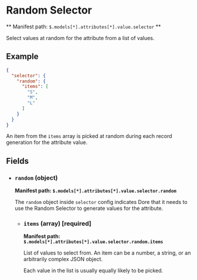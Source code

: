 # Random Selector

** Manifest path: `$.models[*].attributes[*].value.selector` **

Select values at random for the attribute from a list of values.

## Example

```json title="Random selector example" linenums="1"
{
  "selector": {
    "random": {
      "items": [
        "S",
        "M",
        "L"
      ]
    }
  }
}
```

An item from the `items` array is picked at random during each record generation for the attribute
value.

## Fields

* ### `random` (object)

    **Manifest path: `$.models[*].attributes[*].value.selector.random`**

    The `random` object inside `selector` config indicates Dore that it needs to use the Random Selector to generate 
    values for the attribute.

    * ### `items` (array) [required]

        **Manifest path: `$.models[*].attributes[*].value.selector.random.items`**
    
        List of values to select from. An item can be a number, a string, or an arbitrarily complex JSON object.

        Each value in the list is usually equally likely to be picked.